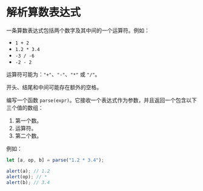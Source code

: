 # 解析算数表达式

一条算数表达式包括两个数字及其中间的一个运算符。例如：

- `1 + 2`
- `1.2 * 3.4`
- `-3 / -6`
- `-2 - 2`

运算符可能为：`"+"`、`"-"`、`"*"` 或 `"/"`。

开头、结尾和中间可能存在额外的空格。

编写一个函数 `parse(expr)`。它接收一个表达式作为参数，并且返回一个包含以下三个值的数组：

1. 第一个数。
2. 运算符。
3. 第二个数。

例如：

```js
let [a, op, b] = parse("1.2 * 3.4");

alert(a); // 1.2
alert(op); // *
alert(b); // 3.4
```
